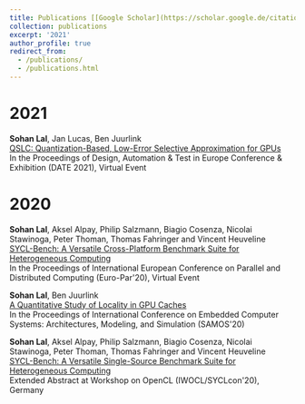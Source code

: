 ```yaml
---
title: Publications [[Google Scholar](https://scholar.google.de/citations?user=0C7ensoAAAAJ&hl=en)]
collection: publications
excerpt: '2021'
author_profile: true
redirect_from: 
  - /publications/
  - /publications.html
---
```


2021
===

**Sohan Lal**, Jan Lucas, Ben Juurlink <br> 
[QSLC: Quantization-Based, Low-Error Selective Approximation for GPUs](https://ieeexplore.ieee.org/abstract/document/9474124) <br> 
In the Proceedings of Design, Automation & Test in Europe Conference & Exhibition (DATE 2021), Virtual Event

2020
===
**Sohan Lal**, Aksel Alpay, Philip Salzmann, Biagio Cosenza, Nicolai Stawinoga, Peter Thoman, Thomas Fahringer and Vincent Heuveline <br>
[SYCL-Bench: A Versatile Cross-Platform Benchmark Suite for Heterogeneous Computing](https://link.springer.com/chapter/10.1007/978-3-030-57675-2_39) <br>
In the Proceedings of International European Conference on Parallel and Distributed Computing (Euro-Par'20), Virtual Event
    
**Sohan Lal**, Ben Juurlink <br>
[A Quantitative Study of Locality in GPU Caches](https://link.springer.com/chapter/10.1007/978-3-030-60939-9_16) <br>
In the Proceedings of International Conference on Embedded Computer Systems: Architectures, Modeling, and Simulation (SAMOS'20)
    
**Sohan Lal**, Aksel Alpay, Philip Salzmann, Biagio Cosenza, Nicolai Stawinoga, Peter Thoman, Thomas Fahringer and Vincent Heuveline <br>
[SYCL-Bench: A Versatile Single-Source Benchmark Suite for Heterogeneous Computing](https://dl.acm.org/doi/pdf/10.1145/3388333.3388669) <br>
Extended Abstract at Workshop on OpenCL (IWOCL/SYCLcon'20), Germany


